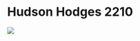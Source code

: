 # Hudson Hodges 2210

![](https://github.com/hhodge8/Hodges_Hudson_Art2210/blob/master/img_2/mui%20goku.png)
